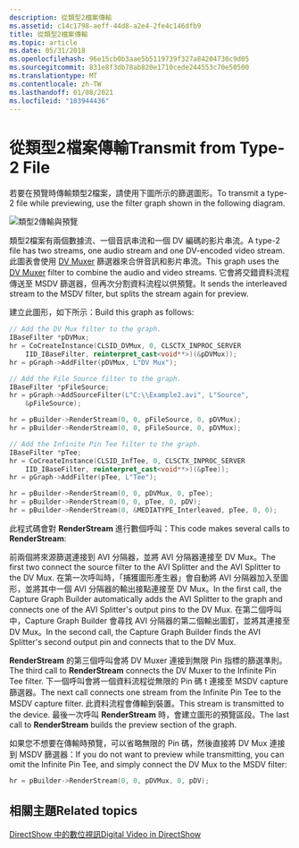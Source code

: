 ```yaml
---
description: 從類型2檔案傳輸
ms.assetid: c14c1798-aeff-44d8-a2e4-2fe4c146dfb9
title: 從類型2檔案傳輸
ms.topic: article
ms.date: 05/31/2018
ms.openlocfilehash: 96e15cb0b3aae5b5119739f327a84204730c9d05
ms.sourcegitcommit: 831e8f3db78ab820e1710cede244553c70e50500
ms.translationtype: MT
ms.contentlocale: zh-TW
ms.lasthandoff: 01/08/2021
ms.locfileid: "103944436"
---
```

# <a name="transmit-from-type-2-file"></a><span data-ttu-id="d7a8a-103">從類型2檔案傳輸</span><span class="sxs-lookup"><span data-stu-id="d7a8a-103">Transmit from Type-2 File</span></span>

<span data-ttu-id="d7a8a-104">若要在預覽時傳輸類型2檔案，請使用下圖所示的篩選圖形。</span><span class="sxs-lookup"><span data-stu-id="d7a8a-104">To transmit a type-2 file while previewing, use the filter graph shown in the following diagram.</span></span>

![類型2傳輸與預覽](images/dv2-transmit.png)

<span data-ttu-id="d7a8a-106">類型2檔案有兩個數據流、一個音訊串流和一個 DV 編碼的影片串流。</span><span class="sxs-lookup"><span data-stu-id="d7a8a-106">A type-2 file has two streams, one audio stream and one DV-encoded video stream.</span></span> <span data-ttu-id="d7a8a-107">此圖表會使用 [DV Muxer](dv-muxer-filter.md) 篩選器來合併音訊和影片串流。</span><span class="sxs-lookup"><span data-stu-id="d7a8a-107">This graph uses the [DV Muxer](dv-muxer-filter.md) filter to combine the audio and video streams.</span></span> <span data-ttu-id="d7a8a-108">它會將交錯資料流程傳送至 MSDV 篩選器，但再次分割資料流程以供預覽。</span><span class="sxs-lookup"><span data-stu-id="d7a8a-108">It sends the interleaved stream to the MSDV filter, but splits the stream again for preview.</span></span>

<span data-ttu-id="d7a8a-109">建立此圖形，如下所示：</span><span class="sxs-lookup"><span data-stu-id="d7a8a-109">Build this graph as follows:</span></span>


```C++
// Add the DV Mux filter to the graph.
IBaseFilter *pDVMux;
hr = CoCreateInstance(CLSID_DVMux, 0, CLSCTX_INPROC_SERVER
    IID_IBaseFilter, reinterpret_cast<void**>)(&pDVMux));
hr = pGraph->AddFilter(pDVMux, L"DV Mux");

// Add the File Source filter to the graph.
IBaseFilter *pFileSource;
hr = pGraph->AddSourceFilter(L"C:\\Example2.avi", L"Source", 
    &pFileSource);

hr = pBuilder->RenderStream(0, 0, pFileSource, 0, pDVMux);
hr = pBuilder->RenderStream(0, 0, pFileSource, 0, pDVMux);

// Add the Infinite Pin Tee filter to the graph.
IBaseFilter *pTee;
hr = CoCreateInstance(CLSID_InfTee, 0, CLSCTX_INPROC_SERVER
    IID_IBaseFilter, reinterpret_cast<void**>)(&pTee));
hr = pGraph->AddFilter(pTee, L"Tee");

hr = pBuilder->RenderStream(0, 0, pDVMux, 0, pTee);
hr = pBuilder->RenderStream(0, 0, pTee, 0, pDV);
hr = pBuilder->RenderStream(0, &MEDIATYPE_Interleaved, pTee, 0, 0);
```



<span data-ttu-id="d7a8a-110">此程式碼會對 **RenderStream** 進行數個呼叫：</span><span class="sxs-lookup"><span data-stu-id="d7a8a-110">This code makes several calls to **RenderStream**:</span></span>

<span data-ttu-id="d7a8a-111">前兩個將來源篩選連接到 AVI 分隔器，並將 AVI 分隔器連接至 DV Mux。</span><span class="sxs-lookup"><span data-stu-id="d7a8a-111">The first two connect the source filter to the AVI Splitter and the AVI Splitter to the DV Mux.</span></span> <span data-ttu-id="d7a8a-112">在第一次呼叫時，「捕獲圖形產生器」會自動將 AVI 分隔器加入至圖形，並將其中一個 AVI 分隔器的輸出接點連接至 DV Mux。</span><span class="sxs-lookup"><span data-stu-id="d7a8a-112">In the first call, the Capture Graph Builder automatically adds the AVI Splitter to the graph and connects one of the AVI Splitter's output pins to the DV Mux.</span></span> <span data-ttu-id="d7a8a-113">在第二個呼叫中，Capture Graph Builder 會尋找 AVI 分隔器的第二個輸出圖釘，並將其連接至 DV Mux。</span><span class="sxs-lookup"><span data-stu-id="d7a8a-113">In the second call, the Capture Graph Builder finds the AVI Splitter's second output pin and connects that to the DV Mux.</span></span>

<span data-ttu-id="d7a8a-114">**RenderStream** 的第三個呼叫會將 DV Muxer 連接到無限 Pin 指標的篩選準則。</span><span class="sxs-lookup"><span data-stu-id="d7a8a-114">The third call to **RenderStream** connects the DV Muxer to the Infinite Pin Tee filter.</span></span> <span data-ttu-id="d7a8a-115">下一個呼叫會將一個資料流程從無限的 Pin 碼 t 連接至 MSDV capture 篩選器。</span><span class="sxs-lookup"><span data-stu-id="d7a8a-115">The next call connects one stream from the Infinite Pin Tee to the MSDV capture filter.</span></span> <span data-ttu-id="d7a8a-116">此資料流程會傳輸到裝置。</span><span class="sxs-lookup"><span data-stu-id="d7a8a-116">This stream is transmitted to the device.</span></span> <span data-ttu-id="d7a8a-117">最後一次呼叫 **RenderStream** 時，會建立圖形的預覽區段。</span><span class="sxs-lookup"><span data-stu-id="d7a8a-117">The last call to **RenderStream** builds the preview section of the graph.</span></span>

<span data-ttu-id="d7a8a-118">如果您不想要在傳輸時預覽，可以省略無限的 Pin 碼，然後直接將 DV Mux 連接到 MSDV 篩選器：</span><span class="sxs-lookup"><span data-stu-id="d7a8a-118">If you do not want to preview while transmitting, you can omit the Infinite Pin Tee, and simply connect the DV Mux to the MSDV filter:</span></span>


```C++
hr = pBuilder->RenderStream(0, 0, pDVMux, 0, pDV);
```



## <a name="related-topics"></a><span data-ttu-id="d7a8a-119">相關主題</span><span class="sxs-lookup"><span data-stu-id="d7a8a-119">Related topics</span></span>

<dl> <dt>

[<span data-ttu-id="d7a8a-120">DirectShow 中的數位視訊</span><span class="sxs-lookup"><span data-stu-id="d7a8a-120">Digital Video in DirectShow</span></span>](digital-video-in-directshow.md)
</dt> </dl>

 

 



